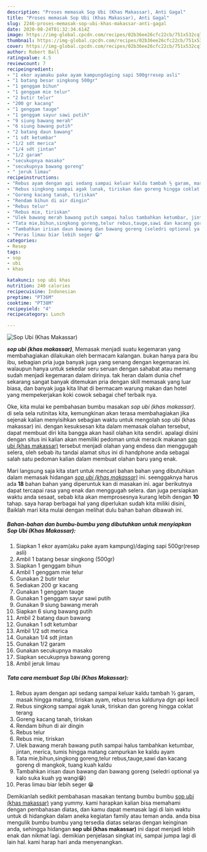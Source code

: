 ```yaml
---
description: "Proses memasak Sop Ubi (Khas Makassar), Anti Gagal"
title: "Proses memasak Sop Ubi (Khas Makassar), Anti Gagal"
slug: 2246-proses-memasak-sop-ubi-khas-makassar-anti-gagal
date: 2020-08-24T01:32:34.614Z
image: https://img-global.cpcdn.com/recipes/02b36ee26cfc22cb/751x532cq70/sop-ubi-khas-makassar-foto-resep-utama.jpg
thumbnail: https://img-global.cpcdn.com/recipes/02b36ee26cfc22cb/751x532cq70/sop-ubi-khas-makassar-foto-resep-utama.jpg
cover: https://img-global.cpcdn.com/recipes/02b36ee26cfc22cb/751x532cq70/sop-ubi-khas-makassar-foto-resep-utama.jpg
author: Robert Ball
ratingvalue: 4.5
reviewcount: 7
recipeingredient:
- "1 ekor ayamaku pake ayam kampungdaging sapi 500grresep asli"
- "1 batang besar singkong 500gr"
- "1 genggam bihun"
- "1 genggam mie telur"
- "2 butir telur"
- "200 gr kacang"
- "1 genggam tauge"
- "1 genggam sayur sawi putih"
- "9 siung bawang merah"
- "6 siung bawang putih"
- "2 batang daun bawang"
- "1 sdt ketumbar"
- "1/2 sdt merica"
- "1/4 sdt jintan"
- "1/2 garam"
- "secukupnya masako"
- "secukupnya bawang goreng"
- " jeruk limau"
recipeinstructions:
- "Rebus ayam dengan api sedang sampai keluar kaldu tambah ½ garam, masak hingga matang, tiriskan ayam, rebus terus kaldunya dgn api kecil"
- "Rebus singkong sampai agak lunak, tiriskan dan goreng hingga coklat terang"
- "Goreng kacang tanah, tiriskan"
- "Rendam bihun di air dingin"
- "Rebus telur"
- "Rebus mie, tiriskan"
- "Ulek bawang merah bawang putih sampai halus tambahkan ketumbar, jintan, merica, tumis hingga matang campurkan ke kaldu ayam"
- "Tata mie,bihun,singkong goreng,telur rebus,tauge,sawi dan kacang goreng di mangkok, tuang kuah kaldu"
- "Tambahkan irisan daun bawang dan bawang goreng (seledri optional ya kalo suka kuah yg wangi😁)"
- "Peras limau biar lebih seger 😁"
categories:
- Resep
tags:
- sop
- ubi
- khas

katakunci: sop ubi khas 
nutrition: 240 calories
recipecuisine: Indonesian
preptime: "PT36M"
cooktime: "PT38M"
recipeyield: "4"
recipecategory: Lunch

---
```



![Sop Ubi (Khas Makassar)](https://img-global.cpcdn.com/recipes/02b36ee26cfc22cb/751x532cq70/sop-ubi-khas-makassar-foto-resep-utama.jpg)

<b><i>sop ubi (khas makassar)</i></b>, Memasak menjadi suatu kegemaran yang membahagiakan dilakukan oleh bermacam kalangan. bukan hanya para ibu ibu, sebagian pria juga banyak juga yang senang dengan kegemaran ini. walaupun hanya untuk sekedar seru seruan dengan sahabat atau memang sudah menjadi kegemaran dalam dirinya. tak heran dalam dunia chef sekarang sangat banyak ditemukan pria dengan skill memasak yang luar biasa, dan banyak juga kita lihat di bermacam warung makan dan hotel yang mempekerjakan koki cowok sebagai chef terbaik nya.

Oke, kita mulai ke pembahasan bumbu masakan <i>sop ubi (khas makassar)</i>. di sela sela rutinitas kita, kemungkinan akan terasa membahagiakan jika sejenak kalian menyisihkan sebagian waktu untuk mengolah sop ubi (khas makassar) ini. dengan kesuksesan kita dalam memasak olahan tersebut, dapat membuat diri kita bangga akan hasil olahan kita sendiri. apalagi disini dengan situs ini kalian akan memiliki pedoman untuk meracik makanan <u>sop ubi (khas makassar)</u> tersebut menjadi olahan yang endess dan menggugah selera, oleh sebab itu tandai alamat situs ini di handphone anda sebagai salah satu pedoman kalian dalam membuat olahan baru yang enak.




Mari langsung saja kita start untuk mencari bahan bahan yang dibutuhkan dalam memasak hidangan <u><i>sop ubi (khas makassar)</i></u> ini. seenggaknya harus ada <b>18</b> bahan bahan yang diperuntuk kan di masakan ini. agar berikutnya dapat tercapai rasa yang enak dan menggugah selera. dan juga persiapkan waktu anda sesaat, sebab kita akan memprosesnya kurang lebih dengan <b>10</b> tahap. saya harap berbagai hal yang diperlukan sudah kita miliki disini, Baiklah mari kita mulai dengan melihat dulu bahan bahan dibawah ini.

<!--inarticleads1-->

##### Bahan-bahan dan bumbu-bumbu yang dibutuhkan untuk menyiapkan Sop Ubi (Khas Makassar):

1. Siapkan 1 ekor ayam(aku pake ayam kampung)/daging sapi 500gr(resep asli)
1. Ambil 1 batang besar singkong (500gr)
1. Siapkan 1 genggam bihun
1. Ambil 1 genggam mie telur
1. Gunakan 2 butir telur
1. Sediakan 200 gr kacang
1. Gunakan 1 genggam tauge
1. Gunakan 1 genggam sayur sawi putih
1. Gunakan 9 siung bawang merah
1. Siapkan 6 siung bawang putih
1. Ambil 2 batang daun bawang
1. Gunakan 1 sdt ketumbar
1. Ambil 1/2 sdt merica
1. Gunakan 1/4 sdt jintan
1. Gunakan 1/2 garam
1. Gunakan secukupnya masako
1. Siapkan secukupnya bawang goreng
1. Ambil  jeruk limau




<!--inarticleads2-->

##### Tata cara membuat Sop Ubi (Khas Makassar):

1. Rebus ayam dengan api sedang sampai keluar kaldu tambah ½ garam, masak hingga matang, tiriskan ayam, rebus terus kaldunya dgn api kecil
1. Rebus singkong sampai agak lunak, tiriskan dan goreng hingga coklat terang
1. Goreng kacang tanah, tiriskan
1. Rendam bihun di air dingin
1. Rebus telur
1. Rebus mie, tiriskan
1. Ulek bawang merah bawang putih sampai halus tambahkan ketumbar, jintan, merica, tumis hingga matang campurkan ke kaldu ayam
1. Tata mie,bihun,singkong goreng,telur rebus,tauge,sawi dan kacang goreng di mangkok, tuang kuah kaldu
1. Tambahkan irisan daun bawang dan bawang goreng (seledri optional ya kalo suka kuah yg wangi😁)
1. Peras limau biar lebih seger 😁




Demikianlah sedikit pembahasan masakan tentang bumbu bumbu <u>sop ubi (khas makassar)</u> yang yummy. kami harapkan kalian bisa memahami dengan pembahasan diatas, dan kamu dapat memasak lagi di lain waktu untuk di hidangkan dalam aneka kegiatan family atau teman anda. anda bisa mengulik bumbu bumbu yang tersedia diatas selaras dengan keinginan anda, sehingga hidangan <b>sop ubi (khas makassar)</b> ini dapat menjadi lebih enak dan nikmat lagi. demikian penjelasan singkat ini, sampai jumpa lagi di lain hal. kami harap hari anda menyenangkan.
